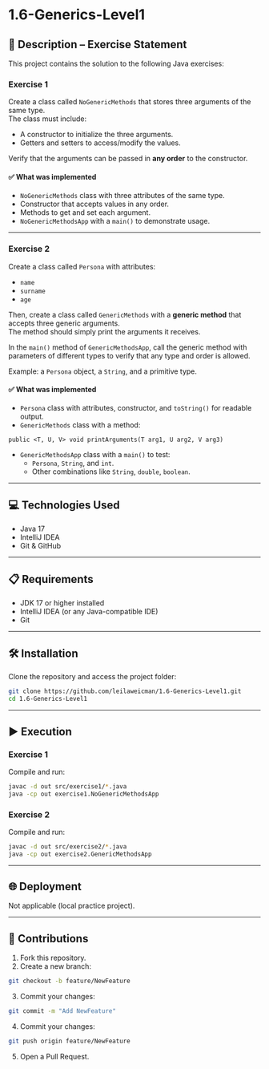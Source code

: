 # 1.6-Generics-Level1

## 📄 Description – Exercise Statement

This project contains the solution to the following Java exercises:

### Exercise 1
Create a class called `NoGenericMethods` that stores three arguments of the same type.  
The class must include:
- A constructor to initialize the three arguments.
- Getters and setters to access/modify the values.

Verify that the arguments can be passed in **any order** to the constructor.

#### ✅ What was implemented
- `NoGenericMethods` class with three attributes of the same type.
- Constructor that accepts values in any order.
- Methods to get and set each argument.
- `NoGenericMethodsApp` with a `main()` to demonstrate usage.

---

### Exercise 2
Create a class called `Persona` with attributes:
- `name`
- `surname`
- `age`

Then, create a class called `GenericMethods` with a **generic method** that accepts three generic arguments.  
The method should simply print the arguments it receives.

In the `main()` method of `GenericMethodsApp`, call the generic method with parameters of different types to verify that any type and order is allowed.

Example: a `Persona` object, a `String`, and a primitive type.

#### ✅ What was implemented
- `Persona` class with attributes, constructor, and `toString()` for readable output.
- `GenericMethods` class with a method:
 ```
public <T, U, V> void printArguments(T arg1, U arg2, V arg3)
 ```
- `GenericMethodsApp` class with a `main()` to test:
  - `Persona`, `String`, and `int`.
  - Other combinations like `String`, `double`, `boolean`.

---

## 💻 Technologies Used
- Java 17  
- IntelliJ IDEA  
- Git & GitHub  

---

## 📋 Requirements
- JDK 17 or higher installed  
- IntelliJ IDEA (or any Java-compatible IDE)  
- Git  

---

## 🛠️ Installation
Clone the repository and access the project folder:

```sh
git clone https://github.com/leilaweicman/1.6-Generics-Level1.git
cd 1.6-Generics-Level1
```

---

## ▶️ Execution

### Exercise 1

Compile and run:

```sh
javac -d out src/exercise1/*.java
java -cp out exercise1.NoGenericMethodsApp
```

### Exercise 2

Compile and run:

```sh
javac -d out src/exercise2/*.java
java -cp out exercise2.GenericMethodsApp
```

---

## 🌐 Deployment
Not applicable (local practice project).


---

## 🤝 Contributions

1. Fork this repository.
2. Create a new branch:
```sh
git checkout -b feature/NewFeature
```
3. Commit your changes:
```sh
git commit -m "Add NewFeature"
```
4. Commit your changes:
```sh
git push origin feature/NewFeature
```
5. Open a Pull Request.
